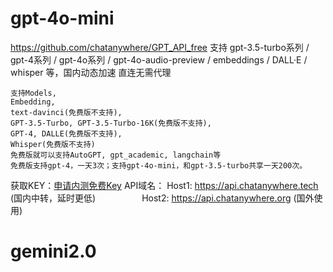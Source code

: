 # gpt-4o-mini
https://github.com/chatanywhere/GPT_API_free
支持 gpt-3.5-turbo系列 / gpt-4系列 / gpt-4o系列 / gpt-4o-audio-preview / embeddings / DALL·E / whisper 等，国内动态加速 直连无需代理
```
支持Models, 
Embedding, 
text-davinci(免费版不支持), 
GPT-3.5-Turbo, GPT-3.5-Turbo-16K(免费版不支持), 
GPT-4, DALLE(免费版不支持), 
Whisper(免费版不支持)
免费版就可以支持AutoGPT, gpt_academic, langchain等
免费版支持gpt-4，一天3次；支持gpt-4o-mini，和gpt-3.5-turbo共享一天200次。
```
获取KEY：[申请内测免费Key](https://api.chatanywhere.org/v1/oauth/free/render)
API域名： Host1: https://api.chatanywhere.tech (国内中转，延时更低)
　　　　　Host2: https://api.chatanywhere.org (国外使用)


# gemini2.0


